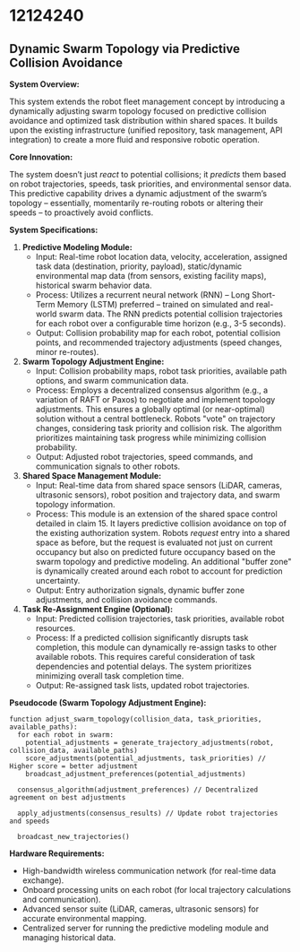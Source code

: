 # 12124240

## Dynamic Swarm Topology via Predictive Collision Avoidance

**System Overview:**

This system extends the robot fleet management concept by introducing a dynamically adjusting swarm topology focused on predictive collision avoidance and optimized task distribution within shared spaces. It builds upon the existing infrastructure (unified repository, task management, API integration) to create a more fluid and responsive robotic operation.

**Core Innovation:**

The system doesn’t just *react* to potential collisions; it *predicts* them based on robot trajectories, speeds, task priorities, and environmental sensor data. This predictive capability drives a dynamic adjustment of the swarm’s topology – essentially, momentarily re-routing robots or altering their speeds – to proactively avoid conflicts.

**System Specifications:**

1.  **Predictive Modeling Module:**
    *   Input: Real-time robot location data, velocity, acceleration, assigned task data (destination, priority, payload), static/dynamic environmental map data (from sensors, existing facility maps), historical swarm behavior data.
    *   Process: Utilizes a recurrent neural network (RNN) – Long Short-Term Memory (LSTM) preferred – trained on simulated and real-world swarm data. The RNN predicts potential collision trajectories for each robot over a configurable time horizon (e.g., 3-5 seconds).
    *   Output: Collision probability map for each robot, potential collision points, and recommended trajectory adjustments (speed changes, minor re-routes).
2.  **Swarm Topology Adjustment Engine:**
    *   Input: Collision probability maps, robot task priorities, available path options, and swarm communication data.
    *   Process: Employs a decentralized consensus algorithm (e.g., a variation of RAFT or Paxos) to negotiate and implement topology adjustments. This ensures a globally optimal (or near-optimal) solution without a central bottleneck. Robots "vote" on trajectory changes, considering task priority and collision risk. The algorithm prioritizes maintaining task progress while minimizing collision probability.
    *   Output: Adjusted robot trajectories, speed commands, and communication signals to other robots.
3.  **Shared Space Management Module:**
    *   Input: Real-time data from shared space sensors (LiDAR, cameras, ultrasonic sensors), robot position and trajectory data, and swarm topology information.
    *   Process: This module is an extension of the shared space control detailed in claim 15. It layers predictive collision avoidance on top of the existing authorization system. Robots *request* entry into a shared space as before, but the request is evaluated not just on current occupancy but also on predicted future occupancy based on the swarm topology and predictive modeling. An additional "buffer zone" is dynamically created around each robot to account for prediction uncertainty.
    *   Output: Entry authorization signals, dynamic buffer zone adjustments, and collision avoidance commands.
4.  **Task Re-Assignment Engine (Optional):**
    *   Input: Predicted collision trajectories, task priorities, available robot resources.
    *   Process: If a predicted collision significantly disrupts task completion, this module can dynamically re-assign tasks to other available robots. This requires careful consideration of task dependencies and potential delays. The system prioritizes minimizing overall task completion time.
    *   Output: Re-assigned task lists, updated robot trajectories.

**Pseudocode (Swarm Topology Adjustment Engine):**

```
function adjust_swarm_topology(collision_data, task_priorities, available_paths):
  for each robot in swarm:
    potential_adjustments = generate_trajectory_adjustments(robot, collision_data, available_paths)
    score_adjustments(potential_adjustments, task_priorities) // Higher score = better adjustment
    broadcast_adjustment_preferences(potential_adjustments)
  
  consensus_algorithm(adjustment_preferences) // Decentralized agreement on best adjustments
  
  apply_adjustments(consensus_results) // Update robot trajectories and speeds
  
  broadcast_new_trajectories()
```

**Hardware Requirements:**

*   High-bandwidth wireless communication network (for real-time data exchange).
*   Onboard processing units on each robot (for local trajectory calculations and communication).
*   Advanced sensor suite (LiDAR, cameras, ultrasonic sensors) for accurate environmental mapping.
*   Centralized server for running the predictive modeling module and managing historical data.
